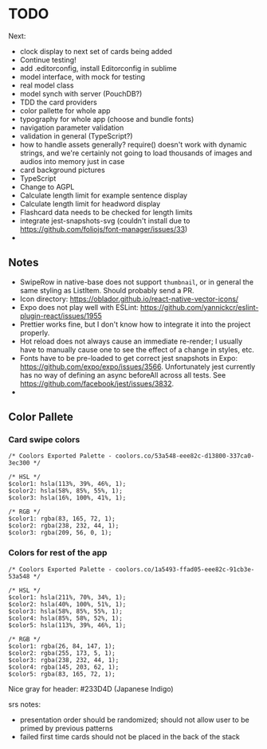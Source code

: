 # TODO

Next: 

* clock display to next set of cards being added
* Continue testing!
* add .editorconfig, install Editorconfig in sublime
* model interface, with mock for testing
* real model class
* model synch with server (PouchDB?)
* TDD the card providers
* color pallette for whole app
* typography for whole app (choose and bundle fonts)
* navigation parameter validation
* validation in general (TypeScript?)
* how to handle assets generally? require() doesn't work with dynamic strings, and we're certainly not going to load thousands of images and audios into memory just in case
* card background pictures
* TypeScript
* Change to AGPL
* Calculate length limit for example sentence display
* Calculate length limit for headword display
* Flashcard data needs to be checked for length limits
* integrate jest-snapshots-svg (couldn't install due to https://github.com/foliojs/font-manager/issues/33)
* 

## Notes

* SwipeRow in native-base does not support `thumbnail`, or in general the same styling as ListItem. Should probably send a PR.
* Icon directory: https://oblador.github.io/react-native-vector-icons/
* Expo does not play well with ESLint: https://github.com/yannickcr/eslint-plugin-react/issues/1955
* Prettier works fine, but I don't know how to integrate it into the project properly.
* Hot reload does not always cause an immediate re-render; I usually have to manually cause one to see the effect of a change in styles, etc.
* Fonts have to be pre-loaded to get correct jest snapshots in Expo: https://github.com/expo/expo/issues/3566. Unfortunately jest currently has no way of defining an async beforeAll across all tests. See https://github.com/facebook/jest/issues/3832.
* 

## Color Pallete

### Card swipe colors

    /* Coolors Exported Palette - coolors.co/53a548-eee82c-d13800-337ca0-3ec300 */

    /* HSL */
    $color1: hsla(113%, 39%, 46%, 1);
    $color2: hsla(58%, 85%, 55%, 1);
    $color3: hsla(16%, 100%, 41%, 1);

    /* RGB */
    $color1: rgba(83, 165, 72, 1);
    $color2: rgba(238, 232, 44, 1);
    $color3: rgba(209, 56, 0, 1);

### Colors for rest of the app

    /* Coolors Exported Palette - coolors.co/1a5493-ffad05-eee82c-91cb3e-53a548 */

    /* HSL */
    $color1: hsla(211%, 70%, 34%, 1);
    $color2: hsla(40%, 100%, 51%, 1);
    $color3: hsla(58%, 85%, 55%, 1);
    $color4: hsla(85%, 58%, 52%, 1);
    $color5: hsla(113%, 39%, 46%, 1);

    /* RGB */
    $color1: rgba(26, 84, 147, 1);
    $color2: rgba(255, 173, 5, 1);
    $color3: rgba(238, 232, 44, 1);
    $color4: rgba(145, 203, 62, 1);
    $color5: rgba(83, 165, 72, 1);

Nice gray for header: #233D4D (Japanese Indigo)

srs notes:

* presentation order should be randomized; should not allow user to be primed by previous patterns
* failed first time cards should not be placed in the back of the stack
